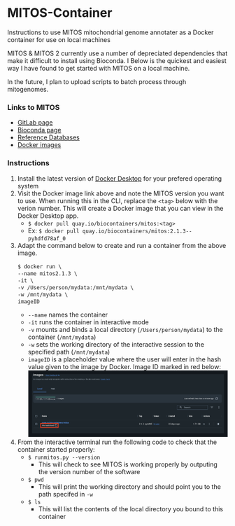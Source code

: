 # MITOS-Container
Instructions to use MITOS mitochondrial genome annotater as a Docker container for use on local machines

MITOS & MITOS 2 currently use a number of depreciated dependencies that make it difficult to install using Bioconda. I Below is the quickest and easiest way I have found to get started with MITOS on a local machine. 

In the future, I plan to upload scripts to batch process through mitogenomes. 

### Links to MITOS
- [GitLab page](https://gitlab.com/Bernt/MITOS/-/tree/master/)
- [Bioconda page](https://bioconda.github.io/recipes/mitos/README.html?highlight=mitos#package-package%20&#x27;mitos&#x27;)
- [Reference Databases](https://zenodo.org/record/4284483#.ZBIvsUfMKX0)
- [Docker images](https://quay.io/repository/biocontainers/mitos?tab=tags) 

### Instructions

1. Install the latest version of [Docker Desktop](https://www.docker.com/products/docker-desktop/) for your prefered operating system
2. Visit the Docker image link above and note the MITOS version you want to use. When running this in the CLI, replace the `<tag>` below with the verion number. This will create a Docker image that you can view in the Docker Desktop app.
    - `$ docker pull quay.io/biocontainers/mitos:<tag>`
    - Ex: `$ docker pull quay.io/biocontainers/mitos:2.1.3--pyhdfd78af_0`
3. Adapt the command below to create and run a container from the above image.
    ```
    $ docker run \
    --name mitos2.1.3 \
    -it \
    -v /Users/person/mydata:/mnt/mydata \
    -w /mnt/mydata \
    imageID
    ```
    - `--name` names the container
    - `-it` runs the container in interactive mode
    - `-v` mounts and binds a local directory (`/Users/person/mydata`) to the container (`/mnt/mydata`)
    - `-w` sets the working directory of the interactive session to the specified path (`/mnt/mydata`)
    - `imageID` is a placeholder value where the user will enter in the hash value given to the image by Docker. Image ID marked in red below:
        <img src="img/imgID.png" alt="screenshot of Images tab in Docker Desktop"/>
4. From the interactive terminal run the following code to check that the container started properly:
    - `$ runmitos.py --version`
        - This will check to see MITOS is working properly by outputing the version number of the software  
    - `$ pwd`
        - This will print the working directory and should point you to the path specifed in `-w`
    - `$ ls`
        - This will list the contents of the local directory you bound to this container

